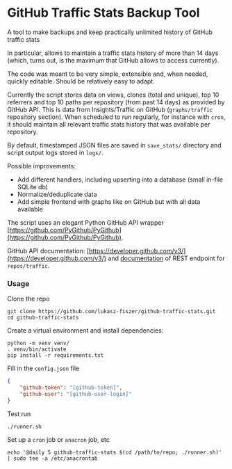 # GitHub Traffic Stats Backup Tool

A tool to make backups and keep practically unlimited history of GitHub traffic stats

In particular, allows to maintain a traffic stats history of more than 14 days (which, turns out, is the maximum that GitHub allows to access currently).

The code was meant to be very simple, extensible and, when needed, quickly editable. Should be relatively easy to adapt.

Currently the script stores data on views, clones (total and unique), top 10 referrers and top 10 paths per repository (from past 14 days) as provided by GitHub API. This is data from Insights/Traffic on GitHub (`graphs/traffic` repository section). When scheduled to run regularly, for instance with `cron`, it should maintain all relevant traffic stats history that was available per repository.

By default, timestamped JSON files are saved in `save_stats/` directory and script output logs stored in `logs/`.

Possible improvements:

* Add different handlers, including upserting into a database (small in-file SQLite db)
* Normalize/deduplicate data
* Add simple frontend with graphs like on GitHub but with all data available

The script uses an elegant Python GitHub API wrapper [https://github.com/PyGithub/PyGithub](https://github.com/PyGithub/PyGithub).

GitHub API documentation: [https://developer.github.com/v3/](https://developer.github.com/v3/) and [documentation](https://developer.github.com/v3/repos/traffic/) of REST endpoint for `repos/traffic`.



### Usage

Clone the repo
```
git clone https://github.com/lukasz-fiszer/github-traffic-stats.git
cd github-traffic-stats
```

Create a virtual environment and install dependencies:
```
python -m venv venv/
. venv/bin/activate
pip install -r requirements.txt
```

Fill in the `config.json` file
```json
{
    "github-token": "[github-token]",
    "github-user": "[github-user-login]"
}
```

Test run
```
./runner.sh
```

Set up a `cron` job or `anacron` job, etc
```
echo '@daily 5 github-traffic-stats $(cd /path/to/repo; ./runner.sh)' | sudo tee -a /etc/anacrontab
```

